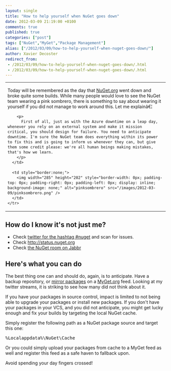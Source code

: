 ```yaml
---
layout: single
title: "How to help yourself when NuGet goes down"
date: 2012-03-09 21:19:00 +0100
comments: true
published: true
categories: ["post"]
tags: ["NuGet","MyGet","Package Management"]
alias: ["/2012/03/09/how-to-help-yourself-when-nuget-goes-down/"]
author: Xavier Decoster
redirect_from:
 - /2012/03/09/how-to-help-yourself-when-nuget-goes-down/.html
 - /2012/03/09/how-to-help-yourself-when-nuget-goes-down/.html
---
```

<table border="0">
  <tbody>
    <tr>
      <td style="border:none;">
        <p>
          Today will be remembered as the day that <a href="http://www.nuget.org" target="_blank">NuGet.org</a> went down and broke quite some builds. While many people would love to see the NuGet team wearing a pink sombrero, there is something to say about wearing it yourself if you did not manage to work around this. Let me explainâ€¦
        </p>

        <p>
          First of all, just as with the Azure downtime on a leap day, whenever you rely on an external system and make it mission critical, you should design for failure. You need to anticipate downtime. I'm sure the NuGet team does everything within its power to fix this and is going to inform us whenever they can, but give them some credit please: we're all human beings making mistakes, that's how we learn.
        </p>
      </td>

      <td style="border:none;">
        <img width="285" height="202" style="border-width: 0px; padding-top: 0px; padding-right: 0px; padding-left: 0px; display: inline; background-image: none;" alt="pinksombrero" src="/images/2012-03-09/pinksombrero.png" />
      </td>
    </tr>
  </tbody>
</table>

<h2>How do I know it's not just me?</h2>

<ul>
<li>Check <a href="https://twitter.com/#!/search/%23nuget" target="_blank">twitter for the hashtag #nuget</a> and scan for issues.</li>
<li>Check <a href="http://status.nuget.org">http://status.nuget.org</a></li>
<li>Check <a href="http://jabbr.net/#/rooms/nuget" target="_blank">the NuGet room on Jabbr</a></li>
</ul>

<h2>Here's what you can do</h2>

<p>The best thing one can and should do, again, is to anticipate. Have a backup repository, or <a href="http://blog.maartenballiauw.be/post/2011/07/15/Copy-packages-from-one-NuGet-feed-to-another.aspx" target="_blank">mirror packages</a> on a <a href="http://www.myget.org" target="_blank">MyGet.org</a> feed. Looking at my twitter streams, it is striking to see how many did not think about it.</p>

<p>If you have your packages in source control, impact is limited to not being able to upgrade your packages or install new packages. If you don't have your packages in your VCS, and you did not anticipate, you might get lucky enough and fix your builds by targeting the local NuGet cache.</p>

<p>Simply register the following path as a NuGet package source and target this one:</p>

<div class="wlWriterEditableSmartContent" id="scid:f32c3428-b7e9-4f15-a8ea-c502c7ff2e88:696ca5ca-f5f5-4890-a854-0825adbbcfd1" style="margin: 0px; display: inline; float: none; padding: 0px;">
  <pre class="brush: text;gutter:false;">%Localappdata%\NuGet\Cache</pre>
</div>

<p>Or you could simply upload your packages from cache to a MyGet feed as well and register this feed as a safe haven to fallback upon.</p>

<p>Avoid spending your day fingers crossed!</p>
